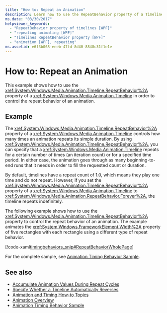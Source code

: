 ```yaml
---
title: "How to: Repeat an Animation"
description: Learn how to use the RepeatBehavior property of a Timeline to control the repeat behavior of an animation.
ms.date: "03/30/2017"
helpviewer_keywords: 
  - "RepeatBehavior property of timelines [WPF]"
  - "repeating animating [WPF]"
  - "Timelines RepeatBehavior property [WPF]"
  - "animation [WPF], repeating"
ms.assetid: e6f3b068-eeeb-47fd-8d40-8848c31f1e1e
---
```

# How to: Repeat an Animation

This example shows how to use the <xref:System.Windows.Media.Animation.Timeline.RepeatBehavior%2A> property of a <xref:System.Windows.Media.Animation.Timeline> in order to control the repeat behavior of an animation.  
  
## Example  

 The <xref:System.Windows.Media.Animation.Timeline.RepeatBehavior%2A> property of a <xref:System.Windows.Media.Animation.Timeline> controls how many times an animation repeats its simple duration. By using <xref:System.Windows.Media.Animation.Timeline.RepeatBehavior%2A>, you can specify that a <xref:System.Windows.Media.Animation.Timeline> repeats for a certain number of times (an iteration count) or for a specified time period. In either case, the animation goes through as many beginning-to-end runs that it needs in order to fill the requested count or duration.  
  
 By default, timelines have a repeat count of 1.0, which means they play one time and do not repeat. However, if you set the <xref:System.Windows.Media.Animation.Timeline.RepeatBehavior%2A> property of a <xref:System.Windows.Media.Animation.Timeline> to <xref:System.Windows.Media.Animation.RepeatBehavior.Forever%2A>, the timeline repeats indefinitely.  
  
 The following example shows how to use the <xref:System.Windows.Media.Animation.Timeline.RepeatBehavior%2A> property to control the repeat behavior of an animation. The example animates the <xref:System.Windows.FrameworkElement.Width%2A> property of five rectangles with each rectangle using a different type of repeat behavior.  
  
 [!code-xaml[timingbehaviors_snip#RepeatBehaviorWholePage](~/samples/snippets/csharp/VS_Snippets_Wpf/timingbehaviors_snip/CSharp/RepeatBehaviorExample.xaml#repeatbehaviorwholepage)]  
  
 For the complete sample, see [Animation Timing Behavior Sample](https://github.com/Microsoft/WPF-Samples/tree/master/Animation/AnimationTiming).  
  
## See also

- [Accumulate Animation Values During Repeat Cycles](how-to-accumulate-animation-values-during-repeat-cycles.md)
- [Specify Whether a Timeline Automatically Reverses](how-to-specify-whether-a-timeline-automatically-reverses.md)
- [Animation and Timing How-to Topics](animation-and-timing-how-to-topics.md)
- [Animation Overview](animation-overview.md)
- [Animation Timing Behavior Sample](https://github.com/Microsoft/WPF-Samples/tree/master/Animation/AnimationTiming)
